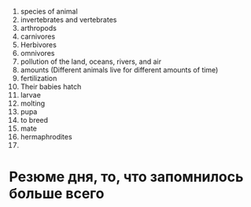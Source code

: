 1. species of animal
2. invertebrates and vertebrates 
3. arthropods
4. carnivores
5. Herbivores
6. omnivores
7. pollution of the land, oceans, rivers, and air
8. amounts (Different animals live for different amounts of time)
9. fertilization
10. Their babies hatch
11. larvae
12. molting
13. pupa
14. to breed
15. mate
16. hermaphrodites
17. 








# Резюме дня, то, что запомнилось больше всего